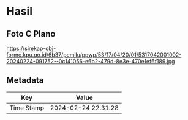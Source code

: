 # Hasil

## Foto C Plano

https://sirekap-obj-formc.kpu.go.id/6b37/pemilu/ppwp/53/17/04/20/01/5317042001002-20240224-091752--0c141056-e6b2-479d-8e3e-470e1ef6f189.jpg


## Metadata

| Key        | Value               |
| ---------- | ------------------- |
| Time Stamp | 2024-02-24 22:31:28 |



